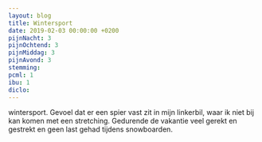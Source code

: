 ```yaml
---
layout: blog
title: Wintersport
date: 2019-02-03 00:00:00 +0200
pijnNacht: 3
pijnOchtend: 3
pijnMiddag: 3
pijnAvond: 3
stemming: 
pcml: 1
ibu: 1
diclo: 
---
```


wintersport. Gevoel dat er een spier vast zit in mijn linkerbil, waar ik niet bij kan komen met een stretching. Gedurende de vakantie veel gerekt en gestrekt en geen last gehad tijdens snowboarden.

